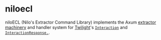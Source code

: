 # niloecl

niloECL (Nilo's Extractor Command Library) implements the Axum [extractor machinery](https://docs.rs/axum/latest/axum/extract/index.html) and handler system for [Twilight](https://twilight.rs)'s [`Interaction`](https://docs.rs/twilight-model/0.16.0-rc.1/twilight_model/application/interaction/struct.Interaction.html) and [`InteractionResponse.`](https://docs.rs/twilight-model/0.16.0-rc.1/twilight_model/http/interaction/struct.InteractionResponse.html).
